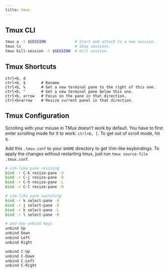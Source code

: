 ```yaml
---
title: tmux
---
```


## Tmux CLI
```sh
tmux a -t $SESSION             # Start and attach to a new session.
tmux ls                        # Show sessions.
tmux kill-session -t $SESSION  # Kill session.
```

## Tmux Shortcuts
```
ctrl+b, d
ctrl+b, $       # Rename
ctrl+b, %       # Get a new terminal pane to the right of this one.
ctrl+b, "       # Get a new terminal pane below this one.
ctrl+b, arrow   # Focus on the pane in that direction.
ctrl+b+arrow    # Resize current panel in that direction.
```

## Tmux Configuration
Scrolling with your mouse in TMux doesn’t work by default. You have to first enter scrolling mode for it to work: `ctrl+b, [`. To get out of scroll mode, hit `q`.

Add this `.tmux.conf` to your `$HOME` directory to get Vim-like keybindings. To apply the changes without restarting tmux, just run `tmux source-file .tmux.conf`.
```sh
# vim-like pane resizing  
bind -r C-k resize-pane -U
bind -r C-j resize-pane -D
bind -r C-h resize-pane -L
bind -r C-l resize-pane -R

# vim-like pane switching
bind -r k select-pane -U 
bind -r j select-pane -D 
bind -r h select-pane -L 
bind -r l select-pane -R 

# and now unbind keys
unbind Up     
unbind Down   
unbind Left   
unbind Right  

unbind C-Up   
unbind C-Down 
unbind C-Left 
unbind C-Right
```
